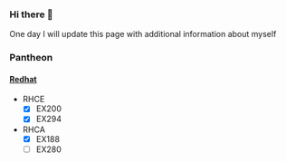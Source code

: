 ### Hi there 👋

<!--
**alextitov1/alextitov1** is a ✨ _special_ ✨ repository because its `README.md` (this file) appears on your GitHub profile.

Here are some ideas to get you started:

- 🔭 I’m currently working on ...
- 🌱 I’m currently learning ...
- 👯 I’m looking to collaborate on ...
- 🤔 I’m looking for help with ...
- 💬 Ask me about ...
- 📫 How to reach me: ...
- 😄 Pronouns: ...
- ⚡ Fun fact: ...
-->
One day I will update this page with additional information about myself

### Pantheon
#### [Redhat](https://rhtapps.redhat.com/verify?certId=220-066-641)
* RHCE
   - [x] EX200
   - [x] EX294
* RHCA
   - [x] EX188
   - [ ] EX280
